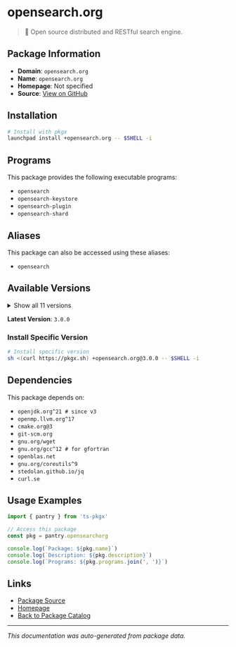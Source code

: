 # opensearch.org

> 🔎 Open source distributed and RESTful search engine.

## Package Information

- **Domain**: `opensearch.org`
- **Name**: `opensearch.org`
- **Homepage**: Not specified
- **Source**: [View on GitHub](https://github.com/pkgxdev/pantry/tree/main/projects/opensearch.org/package.yml)

## Installation

```bash
# Install with pkgx
launchpad install +opensearch.org -- $SHELL -i
```

## Programs

This package provides the following executable programs:

- `opensearch`
- `opensearch-keystore`
- `opensearch-plugin`
- `opensearch-shard`

## Aliases

This package can also be accessed using these aliases:

- `opensearch`

## Available Versions

<details>
<summary>Show all 11 versions</summary>

- `3.0.0`, `2.19.1`, `2.18.0`, `2.17.1`, `2.17.0`
- `2.16.0`, `2.15.0`, `2.14.0`, `2.13.0`, `2.12.0`
- `2.11.1`

</details>

**Latest Version**: `3.0.0`

### Install Specific Version

```bash
# Install specific version
sh <(curl https://pkgx.sh) +opensearch.org@3.0.0 -- $SHELL -i
```

## Dependencies

This package depends on:

- `openjdk.org^21 # since v3`
- `openmp.llvm.org^17`
- `cmake.org@3`
- `git-scm.org`
- `gnu.org/wget`
- `gnu.org/gcc^12 # for gfortran`
- `openblas.net`
- `gnu.org/coreutils^9`
- `stedolan.github.io/jq`
- `curl.se`

## Usage Examples

```typescript
import { pantry } from 'ts-pkgx'

// Access this package
const pkg = pantry.opensearchorg

console.log(`Package: ${pkg.name}`)
console.log(`Description: ${pkg.description}`)
console.log(`Programs: ${pkg.programs.join(', ')}`)
```

## Links

- [Package Source](https://github.com/pkgxdev/pantry/tree/main/projects/opensearch.org/package.yml)
- [Homepage](#)
- [Back to Package Catalog](../package-catalog.md)

---

*This documentation was auto-generated from package data.*
